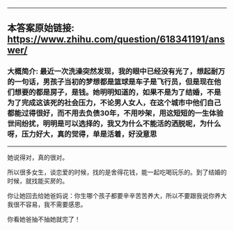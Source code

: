 ----------------------------------------
## 本答案原始链接: https://www.zhihu.com/question/618341191/answer/
### 大概简介: 最近一次洗澡突然发现，我的眼中已经没有光了，想起耐万的一句话，男孩子当初的梦想都是篮球是车子是飞行员，但是现在他们想要的都是房子，是钱。她明明知道的，如果不是为了结婚，不是为了完成这该死的社会压力，不论男人女人，在这个城市中他们自己都能过得很好，而不用去负债30年，不用吵架，用这短短的一生体验世间纷扰，明明是可以选择的，我又为什么不能活的洒脱呢，为什么呀，压力好大，真的觉得，单是活着，好没意思
----------------------------------------
她说得对，真的很对。

所以很多女生，谈恋爱的时候，找的是舍得花钱，能一起吃喝玩乐的。到了结婚的时候，就找能买房的。

你让她回去给她爸妈说：你生哪个孩子都要辛辛苦苦养大，所以不要跟我说你养大我很不容易，我不需要感恩。

你看她爸抽不抽她就完了！